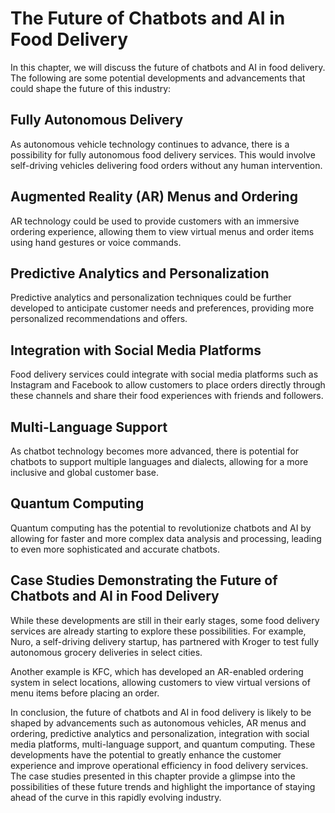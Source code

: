 The Future of Chatbots and AI in Food Delivery
===========================================================================================================================

In this chapter, we will discuss the future of chatbots and AI in food delivery. The following are some potential developments and advancements that could shape the future of this industry:

Fully Autonomous Delivery
-------------------------

As autonomous vehicle technology continues to advance, there is a possibility for fully autonomous food delivery services. This would involve self-driving vehicles delivering food orders without any human intervention.

Augmented Reality (AR) Menus and Ordering
-----------------------------------------

AR technology could be used to provide customers with an immersive ordering experience, allowing them to view virtual menus and order items using hand gestures or voice commands.

Predictive Analytics and Personalization
----------------------------------------

Predictive analytics and personalization techniques could be further developed to anticipate customer needs and preferences, providing more personalized recommendations and offers.

Integration with Social Media Platforms
---------------------------------------

Food delivery services could integrate with social media platforms such as Instagram and Facebook to allow customers to place orders directly through these channels and share their food experiences with friends and followers.

Multi-Language Support
----------------------

As chatbot technology becomes more advanced, there is potential for chatbots to support multiple languages and dialects, allowing for a more inclusive and global customer base.

Quantum Computing
-----------------

Quantum computing has the potential to revolutionize chatbots and AI by allowing for faster and more complex data analysis and processing, leading to even more sophisticated and accurate chatbots.

Case Studies Demonstrating the Future of Chatbots and AI in Food Delivery
-------------------------------------------------------------------------

While these developments are still in their early stages, some food delivery services are already starting to explore these possibilities. For example, Nuro, a self-driving delivery startup, has partnered with Kroger to test fully autonomous grocery deliveries in select cities.

Another example is KFC, which has developed an AR-enabled ordering system in select locations, allowing customers to view virtual versions of menu items before placing an order.

In conclusion, the future of chatbots and AI in food delivery is likely to be shaped by advancements such as autonomous vehicles, AR menus and ordering, predictive analytics and personalization, integration with social media platforms, multi-language support, and quantum computing. These developments have the potential to greatly enhance the customer experience and improve operational efficiency in food delivery services. The case studies presented in this chapter provide a glimpse into the possibilities of these future trends and highlight the importance of staying ahead of the curve in this rapidly evolving industry.
